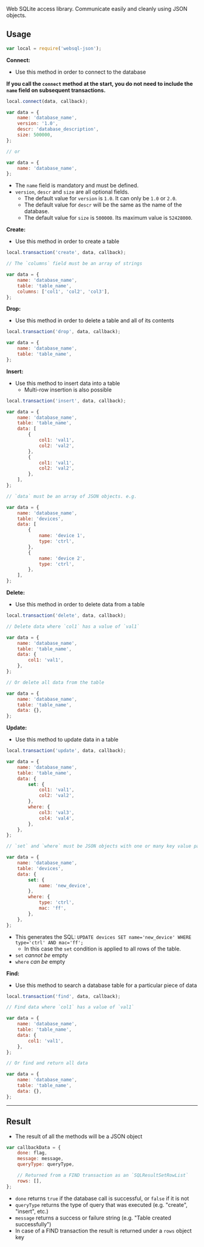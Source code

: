Web SQLite access library. Communicate easily and cleanly using JSON objects.

## Usage

```js
var local = require('websql-json');
```

**Connect:**

- Use this method in order to connect to the database

**If you call the `connect` method at the start, you do not need to include the `name` field on subsequent transactions.**

```js
local.connect(data, callback);

var data = {
    name: 'database_name',
    version: '1.0',
    descr: 'database_description',
    size: 500000,
};

// or

var data = {
    name: 'database_name',
};
```

- The `name` field is mandatory and must be defined.
- `version`, `descr` and `size` are all optional fields.
  - The default value for `version` is `1.0`. It can only be `1.0` or `2.0`.
  - The default value for `descr` will be the same as the name of the database.
  - The default value for `size` is `500000`. Its maximum value is `52428000`.

**Create:**

- Use this method in order to create a table

```js
local.transaction('create', data, callback);

// The `columns` field must be an array of strings

var data = {
    name: 'database_name',
    table: 'table_name',
    columns: ['col1', 'col2', 'col3'],
};
```

**Drop:**

- Use this method in order to delete a table and all of its contents

```js
local.transaction('drop', data, callback);

var data = {
    name: 'database_name',
    table: 'table_name',
};
```

**Insert:**

- Use this method to insert data into a table
  - Multi-row insertion is also possible

```js
local.transaction('insert', data, callback);

var data = {
    name: 'database_name',
    table: 'table_name',
    data: [
        {
            col1: 'val1',
            col2: 'val2',
        },
        {
            col1: 'val1',
            col2: 'val2',
        },
    ],
};

// `data` must be an array of JSON objects. e.g.

var data = {
    name: 'database_name',
    table: 'devices',
    data: [
        {
            name: 'device 1',
            type: 'ctrl',
        },
        {
            name: 'device 2',
            type: 'ctrl',
        },
    ],
};
```

**Delete:**

- Use this method in order to delete data from a table

```js
local.transaction('delete', data, callback);

// Delete data where `col1` has a value of `val1`

var data = {
    name: 'database_name',
    table: 'table_name',
    data: {
        col1: 'val1',
    },
};

// Or delete all data from the table

var data = {
    name: 'database_name',
    table: 'table_name',
    data: {},
};
```

**Update:**

- Use this method to update data in a table

```js
local.transaction('update', data, callback);

var data = {
    name: 'database_name',
    table: 'table_name',
    data: {
        set: {
            col1: 'val1',
            col2: 'val2',
        },
        where: {
            col3: 'val3',
            col4: 'val4',
        },
    },
};

// `set` and `where` must be JSON objects with one or many key value pairs. e.g.

var data = {
    name: 'database_name',
    table: 'devices',
    data: {
        set: {
            name: 'new_device',
        },
        where: {
            type: 'ctrl',
            mac: 'ff',
        },
    },
};
```

- This generates the SQL: `UPDATE devices SET name='new_device' WHERE type='ctrl' AND mac='ff';`
  - In this case the `set` condition is applied to all rows of the table.
- `set` _cannot be_ empty
- `where` _can be_ empty

**Find:**

- Use this method to search a database table for a particular piece of data

```js
local.transaction('find', data, callback);

// Find data where `col1` has a value of `val1`

var data = {
    name: 'database_name',
    table: 'table_name',
    data: {
        col1: 'val1',
    },
};

// Or find and return all data

var data = {
    name: 'database_name',
    table: 'table_name',
    data: {},
};
```

---

## Result

- The result of all the methods will be a JSON object

```js
var callbackData = {
    done: flag,
    message: message,
    queryType: queryType,

    // Returned from a FIND transaction as an `SQLResultSetRowList`
    rows: [],
};
```

- `done` returns `true` if the database call is successful, or `false` if it is not
- `queryType` returns the type of query that was executed (e.g. "create", "insert", etc.)
- `message` returns a success or failure string (e.g. "Table created successfully")
- In case of a FIND transaction the result is returned under a `rows` object key